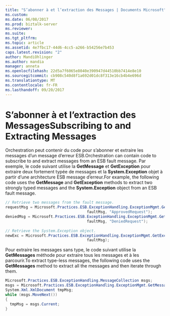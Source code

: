```yaml
---
title: "S’abonner à et l’extraction des Messages | Documents Microsoft"
ms.custom: 
ms.date: 06/08/2017
ms.prod: biztalk-server
ms.reviewer: 
ms.suite: 
ms.tgt_pltfrm: 
ms.topic: article
ms.assetid: 4e7fbc17-44d6-4cc5-a266-b54256e7b453
caps.latest.revision: "2"
author: MandiOhlinger
ms.author: mandia
manager: anneta
ms.openlocfilehash: 22d5a7f6065e8040e390947d44510bb7414e8e10
ms.sourcegitcommit: cb908c540d8f1a692d01dc8f313e16cb4b4e696d
ms.translationtype: MT
ms.contentlocale: fr-FR
ms.lasthandoff: 09/20/2017
---
```

# <a name="subscribing-to-and-extracting-messages"></a><span data-ttu-id="0716a-102">S’abonner à et l’extraction des Messages</span><span class="sxs-lookup"><span data-stu-id="0716a-102">Subscribing to and Extracting Messages</span></span>
<span data-ttu-id="0716a-103">Orchestration peut contenir du code pour s’abonner et extraire les messages d’un message d’erreur ESB.</span><span class="sxs-lookup"><span data-stu-id="0716a-103">Orchestration can contain code to subscribe to and extract messages from an ESB fault message.</span></span> <span data-ttu-id="0716a-104">Par exemple, le code suivant utilise la **GetMessage** et **GetException** pour extraire deux fortement typée de messages et la **System.Exception** objet à partir d’une architecture ESB message d’erreur.</span><span class="sxs-lookup"><span data-stu-id="0716a-104">For example, the following code uses the **GetMessage** and **GetException** methods to extract two strongly typed messages and the **System.Exception** object from an ESB fault message.</span></span>  
  
```csharp  
// Retrieve two messages from the fault message.  
requestMsg = Microsoft.Practices.ESB.ExceptionHandling.ExceptionMgmt.GetMessage(  
                                    faultMsg, "ApprovedRequest");  
deniedMsg = Microsoft.Practices.ESB.ExceptionHandling.ExceptionMgmt.GetMessage(  
                                    faultMsg, "DeniedRequest");  
  
// Retrieve the System.Exception object.  
newExc = Microsoft.Practices.ESB.ExceptionHandling.ExceptionMgmt.GetException(  
                                    faultMsg);  
```  
  
 <span data-ttu-id="0716a-105">Pour extraire les messages sans type, le code suivant utilise la **GetMessages** méthode pour extraire tous les messages et à les parcourir.</span><span class="sxs-lookup"><span data-stu-id="0716a-105">To extract type-less messages, the following code uses the **GetMessages** method to extract all the messages and then iterate through them.</span></span>  
  
```csharp  
Microsoft.Practices.ESB.ExceptionHandling.MessageCollection msgs;  
msgs = Microsoft.Practices.ESB.ExceptionHandling.ExceptionMgmt.GetMessages(faultMsg);  
System.Xml.XmlDocument tmpMsg;  
while (msgs.MoveNext())  
{  
  tmpMsg = msgs.Current;  
}  
```